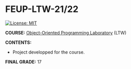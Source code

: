 # FEUP-LTW-21/22

[![License: MIT](https://img.shields.io/badge/License-MIT-yellow.svg)](https://opensource.org/licenses/MIT)

**COURSE:** [Object-Oriented Programming Laboratory](https://sigarra.up.pt/feup/pt/ucurr_geral.ficha_uc_view?pv_ocorrencia_id=484427) (LTW)

**CONTENTS:** 
- Project developped for the course.

**FINAL GRADE:** 17

